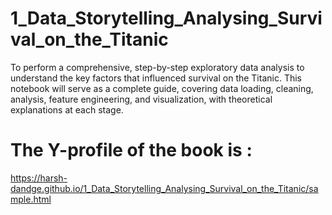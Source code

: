 # 1_Data_Storytelling_Analysing_Survival_on_the_Titanic
To perform a comprehensive, step-by-step exploratory data analysis to understand the key factors that influenced survival on the Titanic. This notebook will serve as a complete guide, covering data loading, cleaning, analysis, feature engineering, and visualization, with theoretical explanations at each stage.

# The Y-profile of the book is :
https://harsh-dandge.github.io/1_Data_Storytelling_Analysing_Survival_on_the_Titanic/sample.html

